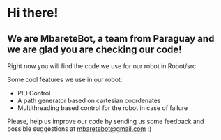 # Hi there!
## We are MbareteBot, a team from Paraguay and we are glad you are checking our code!

Right now you will find the code we use for our robot in Robot/src

Some cool features we use in our robot:

  * PID Control
  * A path generator based on cartesian coordenates
  * Multithreading based control for the robot in case of failure


Please, help us improve our code by sending us some feedback and possible suggestions at mbaretebot@gmail.com :)
